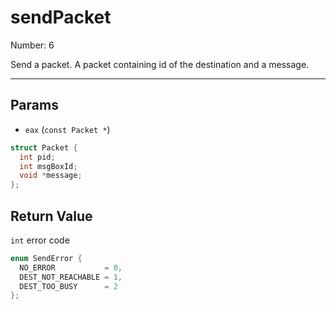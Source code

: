 # sendPacket

Number: 6

Send a packet. A packet containing id of the destination
and a message.

---

## Params

- `eax` (`const Packet *`)

```C
struct Packet {
  int pid;
  int msgBoxId;
  void *message;
};
```

## Return Value

`int` error code

```C
enum SendError {
  NO_ERROR           = 0,
  DEST_NOT_REACHABLE = 1,
  DEST_TOO_BUSY      = 2
};
```
